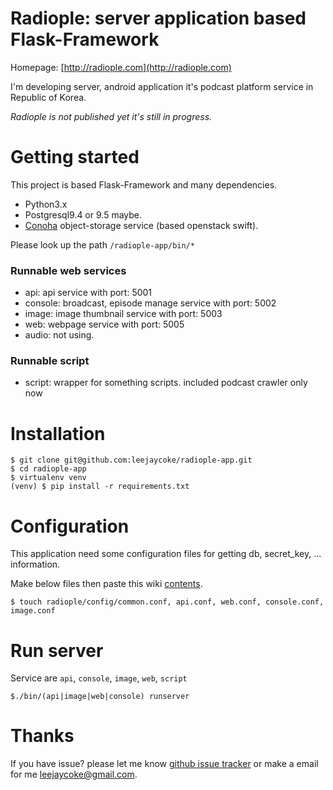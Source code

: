 # Radiople: server application based Flask-Framework


Homepage: [http://radiople.com](http://radiople.com)

I'm developing server, android application it's podcast platform service in Republic of Korea.

*Radiople is not published yet it's still in progress.*

# Getting started

This project is based Flask-Framework and many dependencies.

- Python3.x
- Postgresql9.4 or 9.5 maybe.
- [Conoha](http://conoha.jp) object-storage service (based openstack swift).

Please look up the path `/radiople-app/bin/*`

### Runnable web services
* api: api service with port: 5001
* console: broadcast, episode manage service with port: 5002
* image: image thumbnail service with port: 5003
* web: webpage service with port: 5005
* audio: not using.

### Runnable script
* script: wrapper for something scripts. included podcast crawler only now

# Installation
```
$ git clone git@github.com:leejaycoke/radiople-app.git
$ cd radiople-app
$ virtualenv venv
(venv) $ pip install -r requirements.txt
```

# Configuration

This application need some configuration files for getting db, secret_key, ... information.

Make below files then paste this wiki [contents](https://github.com/leejaycoke/radiople-app/wiki/config).

```
$ touch radiople/config/common.conf, api.conf, web.conf, console.conf, image.conf
```

# Run server

Service are `api`, `console`, `image`, `web`, `script`

```
$./bin/(api|image|web|console) runserver
```
# Thanks
If you have issue? please let me know [github issue tracker](https://github.com/leejaycoke/radiople-app/issues) or make a email for me leejaycoke@gmail.com.
